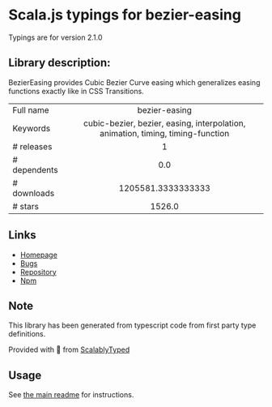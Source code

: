 
# Scala.js typings for bezier-easing

Typings are for version 2.1.0

## Library description:
BezierEasing provides Cubic Bezier Curve easing which generalizes easing functions exactly like in CSS Transitions.

|                    |                 |
| ------------------ | :-------------: |
| Full name          | bezier-easing |
| Keywords           | cubic-bezier, bezier, easing, interpolation, animation, timing, timing-function |
| # releases         | 1 |
| # dependents       | 0.0 |
| # downloads        | 1205581.3333333333 |
| # stars            | 1526.0 |

## Links
- [Homepage](https://github.com/gre/bezier-easing#readme)
- [Bugs](https://github.com/gre/bezier-easing/issues)
- [Repository](https://github.com/gre/bezier-easing)
- [Npm](https://www.npmjs.com/package/bezier-easing)
    


## Note
This library has been generated from typescript code from first party type definitions.

Provided with :purple_heart: from [ScalablyTyped](https://github.com/oyvindberg/ScalablyTyped)

## Usage
See [the main readme](../../readme.md) for instructions.


